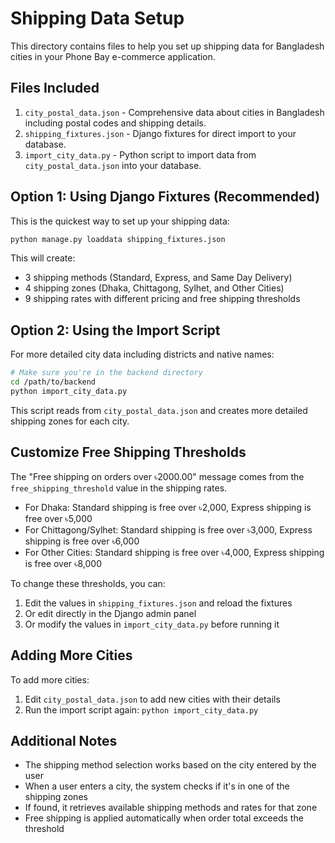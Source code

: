 # Shipping Data Setup

This directory contains files to help you set up shipping data for Bangladesh cities in your Phone Bay e-commerce application.

## Files Included

1. `city_postal_data.json` - Comprehensive data about cities in Bangladesh including postal codes and shipping details.
2. `shipping_fixtures.json` - Django fixtures for direct import to your database.
3. `import_city_data.py` - Python script to import data from `city_postal_data.json` into your database.

## Option 1: Using Django Fixtures (Recommended)

This is the quickest way to set up your shipping data:

```bash
python manage.py loaddata shipping_fixtures.json
```

This will create:
- 3 shipping methods (Standard, Express, and Same Day Delivery)
- 4 shipping zones (Dhaka, Chittagong, Sylhet, and Other Cities)
- 9 shipping rates with different pricing and free shipping thresholds

## Option 2: Using the Import Script

For more detailed city data including districts and native names:

```bash
# Make sure you're in the backend directory
cd /path/to/backend
python import_city_data.py
```

This script reads from `city_postal_data.json` and creates more detailed shipping zones for each city.

## Customize Free Shipping Thresholds

The "Free shipping on orders over ৳2000.00" message comes from the `free_shipping_threshold` value in the shipping rates.

- For Dhaka: Standard shipping is free over ৳2,000, Express shipping is free over ৳5,000
- For Chittagong/Sylhet: Standard shipping is free over ৳3,000, Express shipping is free over ৳6,000
- For Other Cities: Standard shipping is free over ৳4,000, Express shipping is free over ৳8,000

To change these thresholds, you can:

1. Edit the values in `shipping_fixtures.json` and reload the fixtures
2. Or edit directly in the Django admin panel
3. Or modify the values in `import_city_data.py` before running it

## Adding More Cities

To add more cities:

1. Edit `city_postal_data.json` to add new cities with their details
2. Run the import script again: `python import_city_data.py`

## Additional Notes

- The shipping method selection works based on the city entered by the user
- When a user enters a city, the system checks if it's in one of the shipping zones
- If found, it retrieves available shipping methods and rates for that zone
- Free shipping is applied automatically when order total exceeds the threshold 